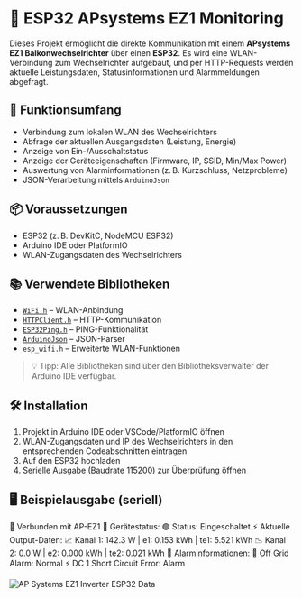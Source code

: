 # 🔌 ESP32 APsystems EZ1 Monitoring

Dieses Projekt ermöglicht die direkte Kommunikation mit einem **APsystems EZ1 Balkonwechselrichter** über einen **ESP32**. Es wird eine WLAN-Verbindung zum Wechselrichter aufgebaut, und per HTTP-Requests werden aktuelle Leistungsdaten, Statusinformationen und Alarmmeldungen abgefragt.

## 🧠 Funktionsumfang

- Verbindung zum lokalen WLAN des Wechselrichters
- Abfrage der aktuellen Ausgangsdaten (Leistung, Energie)
- Anzeige von Ein-/Ausschaltstatus
- Anzeige der Geräteeigenschaften (Firmware, IP, SSID, Min/Max Power)
- Auswertung von Alarminformationen (z. B. Kurzschluss, Netzprobleme)
- JSON-Verarbeitung mittels `ArduinoJson`

## 📦 Voraussetzungen

- ESP32 (z. B. DevKitC, NodeMCU ESP32)
- Arduino IDE oder PlatformIO
- WLAN-Zugangsdaten des Wechselrichters

## 📚 Verwendete Bibliotheken

- [`WiFi.h`](https://github.com/espressif/arduino-esp32) – WLAN-Anbindung
- [`HTTPClient.h`](https://github.com/espressif/arduino-esp32) – HTTP-Kommunikation
- [`ESP32Ping.h`](https://github.com/marian-craciunescu/ESP32Ping) – PING-Funktionalität
- [`ArduinoJson`](https://arduinojson.org/) – JSON-Parser
- `esp_wifi.h` – Erweiterte WLAN-Funktionen

> 💡 Tipp: Alle Bibliotheken sind über den Bibliotheksverwalter der Arduino IDE verfügbar.

## 🛠️ Installation

1. Projekt in Arduino IDE oder VSCode/PlatformIO öffnen
2. WLAN-Zugangsdaten und IP des Wechselrichters in den entsprechenden Codeabschnitten eintragen
3. Auf den ESP32 hochladen
4. Serielle Ausgabe (Baudrate 115200) zur Überprüfung öffnen

## 🖥️ Beispielausgabe (seriell)

📶 Verbunden mit AP-EZ1 🔌 Gerätestatus: 🟢 Status: Eingeschaltet ⚡ Aktuelle Output-Daten: 📈 Kanal 1: 142.3 W | e1: 0.153 kWh | te1: 5.521 kWh 📉 Kanal 2: 0.0 W | e2: 0.000 kWh | te2: 0.021 kWh 🚨 Alarminformationen: 🔴 Off Grid Alarm: Normal ⚡ DC 1 Short Circuit Error: Alarm

![AP Systems EZ1 Inverter ESP32 Data](https://github.com/user-attachments/assets/78b90a2f-85b0-4af4-b196-a36d445a7924)

